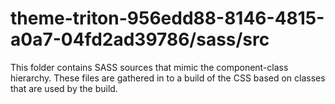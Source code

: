# theme-triton-956edd88-8146-4815-a0a7-04fd2ad39786/sass/src

This folder contains SASS sources that mimic the component-class hierarchy. These files
are gathered in to a build of the CSS based on classes that are used by the build.
